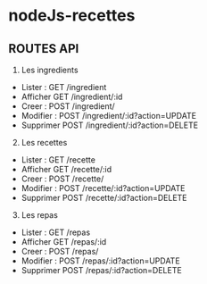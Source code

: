 # nodeJs-recettes

## ROUTES API

1. Les ingredients

- Lister :
    GET /ingredient
- Afficher 
    GET /ingredient/:id
- Creer :
    POST /ingredient/
- Modifier :
    POST /ingredient/:id?action=UPDATE
- Supprimer
    POST /ingredient/:id?action=DELETE


2. Les recettes

- Lister :
    GET /recette
- Afficher 
    GET /recette/:id
- Creer :
    POST /recette/
- Modifier :
    POST /recette/:id?action=UPDATE
- Supprimer
    POST /recette/:id?action=DELETE

3. Les repas

- Lister :
    GET /repas
- Afficher 
    GET /repas/:id
- Creer :
    POST /repas/
- Modifier :
    POST /repas/:id?action=UPDATE
- Supprimer
    POST /repas/:id?action=DELETE